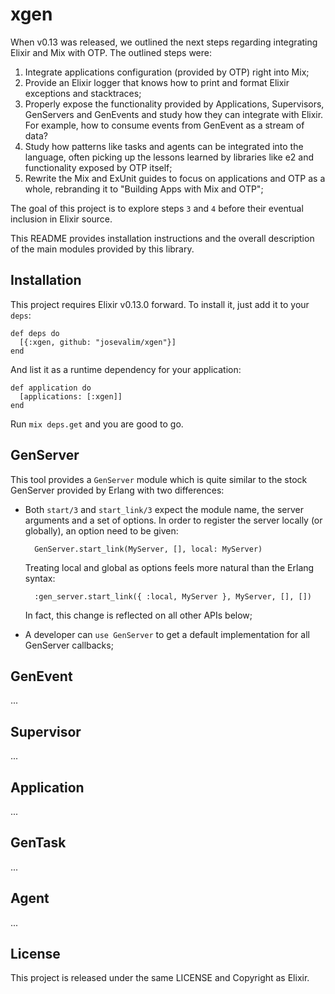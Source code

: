 # xgen

When v0.13 was released, we outlined the next steps regarding integrating Elixir and Mix with OTP. The outlined steps were:

1. Integrate applications configuration (provided by OTP) right into Mix;
2. Provide an Elixir logger that knows how to print and format Elixir exceptions and stacktraces;
3. Properly expose the functionality provided by Applications, Supervisors, GenServers and GenEvents and study how they can integrate with Elixir. For example, how to consume events from GenEvent as a stream of data?
4. Study how patterns like tasks and agents can be integrated into the language, often picking up the lessons learned by libraries like e2 and functionality exposed by OTP itself;
5. Rewrite the Mix and ExUnit guides to focus on applications and OTP as a whole, rebranding it to "Building Apps with Mix and OTP";

The goal of this project is to explore steps `3` and `4` before their eventual inclusion in Elixir source.

This README provides installation instructions and the overall description of the main modules provided by this library.

## Installation

This project requires Elixir v0.13.0 forward. To install it, just add it to your `deps`:

    def deps do
      [{:xgen, github: "josevalim/xgen"}]
    end

And list it as a runtime dependency for your application:

    def application do
      [applications: [:xgen]]
    end

Run `mix deps.get` and you are good to go.

## GenServer

This tool provides a `GenServer` module which is quite similar to the stock GenServer provided by Erlang with two differences:

* Both `start/3` and `start_link/3` expect the module name, the server arguments and a set of options. In order to register the server locally (or globally), an option need to be given:

        GenServer.start_link(MyServer, [], local: MyServer)

   Treating local and global as options feels more natural than the Erlang syntax:

        :gen_server.start_link({ :local, MyServer }, MyServer, [], [])

   In fact, this change is reflected on all other APIs below;

* A developer can `use GenServer` to get a default implementation for all GenServer callbacks;

## GenEvent

...

## Supervisor

...

## Application

...

## GenTask

...

## Agent

...

## License

This project is released under the same LICENSE and Copyright as Elixir.
